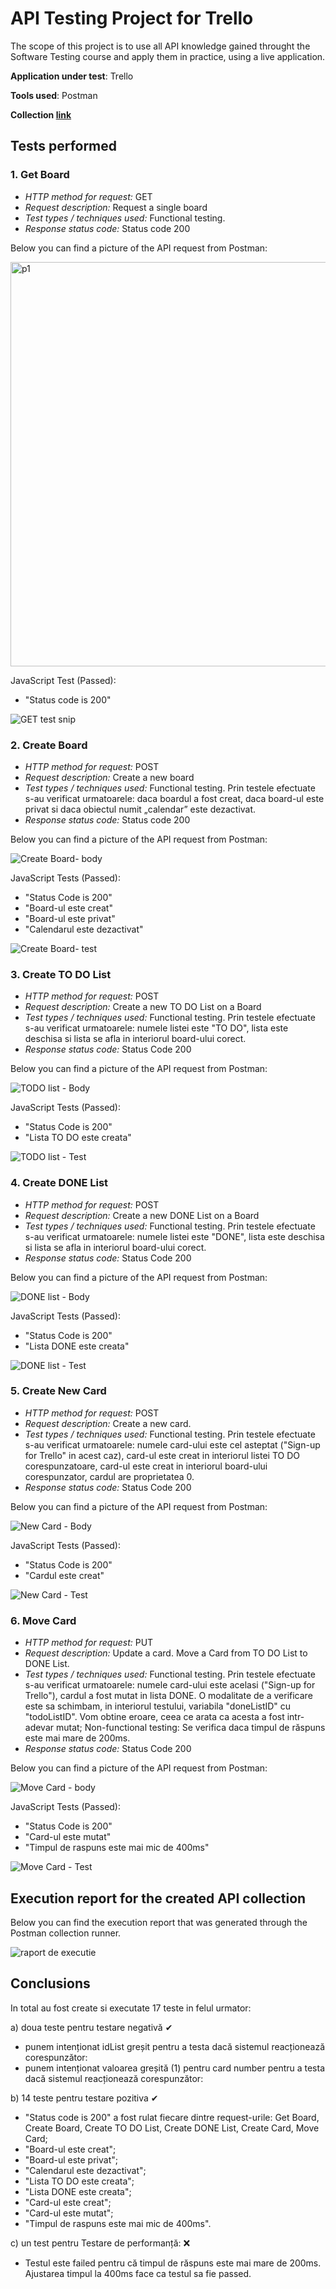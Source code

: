 # API Testing Project for Trello

The scope of this project is to use all API knowledge gained throught the Software Testing course and apply them in practice, using a live application.

<b>Application under test</b>: Trello

<b>Tools used</b>: Postman

<b>Collection [link](https://red-zodiac-950716-1.postman.co/workspace/CristinaTMTA11~b83ba4f1-693b-4f60-b0e3-f9b3cb38ffda/collection/30261120-c0975692-c837-4b40-afa0-836a003994d2?action=share&creator=30261120)</b>

## Tests performed

### 1. Get Board

- _HTTP method for request:_ GET
- _Request description:_ Request a single board
- _Test types / techniques used:_ Functional testing.
- _Response status code:_ Status code 200 

Below you can find a picture of the API request from Postman:<br>

<img width="647" alt="p1" src="https://github.com/CrisaIvan/Trello/assets/64869220/42f1f9a0-8b57-4001-8f85-79ea7fb18f4e">


JavaScript Test (Passed):

- "Status code is 200"

![GET test snip](https://github.com/CrisaIvan/Trello/assets/95541889/351b9f3a-baf0-4d51-aba2-4335ac7af345)



### 2. Create Board

- _HTTP method for request:_ POST
- _Request description:_ Create a new board
- _Test types / techniques used:_ Functional testing. Prin testele efectuate s-au verificat urmatoarele: daca boardul a fost creat, daca board-ul este privat si daca obiectul numit „calendar” este dezactivat.
- _Response status code:_ Status code 200

Below you can find a picture of the API request from Postman:<br>

![Create Board- body](https://github.com/CrisaIvan/Trello/assets/95541889/c8b44610-bb98-4223-bcc6-5a4cbe42b897)

JavaScript Tests (Passed):
- "Status Code is 200"
- "Board-ul este creat"
- "Board-ul este privat"
- "Calendarul este dezactivat"
   
![Create Board- test](https://github.com/CrisaIvan/Trello/assets/95541889/ecb72fc3-69af-463f-8d9e-cca3e89cbee7)


### 3. Create TO DO List

- _HTTP method for request:_ POST
- _Request description:_ Create a new TO DO List on a Board
- _Test types / techniques used:_ Functional testing. Prin testele efectuate s-au verificat urmatoarele: numele listei este "TO DO", lista este deschisa si lista se afla in interiorul board-ului corect.
- _Response status code:_ Status Code 200

Below you can find a picture of the API request from Postman:<br>

![TODO list - Body](https://github.com/CrisaIvan/Trello/assets/95541889/5448d7f5-a432-408f-846d-7601ab05a027)


JavaScript Tests (Passed):
- "Status Code is 200"
- "Lista TO DO este creata"

![TODO list - Test](https://github.com/CrisaIvan/Trello/assets/95541889/ca031b1c-810c-4f1a-a26d-41ffc2d4a708)

### 4. Create DONE List

- _HTTP method for request:_ POST
- _Request description:_ Create a new DONE List on a Board
- _Test types / techniques used:_ Functional testing. Prin testele efectuate s-au verificat urmatoarele: numele listei este "DONE", lista este deschisa si lista se afla in interiorul board-ului corect.
- _Response status code:_ Status Code 200

Below you can find a picture of the API request from Postman:<br>

![DONE list - Body](https://github.com/CrisaIvan/Trello/assets/95541889/e3c478a2-b336-4135-a046-4aedcdc060ab)

JavaScript Tests (Passed):
- "Status Code is 200"
- "Lista DONE este creata"

![DONE list - Test](https://github.com/CrisaIvan/Trello/assets/95541889/865c856a-3fde-43f2-ba13-d0ebb2d92fe0)

### 5. Create New Card

- _HTTP method for request:_ POST
- _Request description:_ Create a new card. 
- _Test types / techniques used:_ Functional testing. Prin testele efectuate s-au verificat urmatoarele: numele card-ului este cel asteptat ("Sign-up for Trello" in acest caz), card-ul este creat in interiorul listei TO DO corespunzatoare, card-ul este creat in interiorul board-ului corespunzator, cardul are proprietatea 0.
- _Response status code:_ Status Code 200

Below you can find a picture of the API request from Postman:<br>

![New Card - Body](https://github.com/CrisaIvan/Trello/assets/95541889/3eec8ede-23b3-4a2b-a0a2-63b99c161d6a)


JavaScript Tests (Passed):
- "Status Code is 200"
- "Cardul este creat"
  
![New Card - Test](https://github.com/CrisaIvan/Trello/assets/95541889/9f6eaebe-07aa-4fe1-a697-4bca798177c6)

### 6. Move Card

- _HTTP method for request:_ PUT
- _Request description:_ Update a card. Move a Card from TO DO List to DONE List.
- _Test types / techniques used:_ Functional testing. Prin testele efectuate s-au verificat urmatoarele: numele card-ului este acelasi ("Sign-up for Trello"), cardul a fost mutat in lista DONE. O modalitate de a verificare este sa schimbam, in interiorul testului, variabila "doneListID" cu "todoListID". Vom obtine eroare, ceea ce arata ca acesta a fost intr-adevar mutat; Non-functional testing: Se verifica daca timpul de răspuns este mai mare de 200ms.
- _Response status code:_ Status Code 200

Below you can find a picture of the API request from Postman:<br>

![Move Card - body](https://github.com/CrisaIvan/Trello/assets/95541889/cfc47658-6eb1-4a07-bac7-8732576c98be)


JavaScript Tests (Passed):
- "Status Code is 200"
- "Card-ul este mutat"
- "Timpul de raspuns este mai mic de 400ms"

![Move Card - Test](https://github.com/CrisaIvan/Trello/assets/95541889/6e999079-9258-421d-8143-9cf2a03ba7e4)


</ol>

<h2>Execution report for the created API collection </h2>

Below you can find the execution report that was generated through the Postman collection runner. <br>


![raport de executie](https://github.com/CrisaIvan/Trello/assets/95541889/2b0eb64f-08af-4b1b-be04-788dfb5fec01)


<h2>Conclusions</h2>
In total au fost create si executate 17 teste in felul urmator: 

a) doua  teste pentru testare negativă  &#10004;
- punem intenționat idList greșit pentru a testa dacă sistemul reacționează corespunzător:
- punem intenționat valoarea greșită (1) pentru card number pentru a testa dacă sistemul reacționează corespunzător:

b) 14 teste pentru testare pozitiva &#10004;
- "Status code is 200" a fost rulat fiecare dintre request-urile: Get Board, Create Board, Create TO DO List, Create DONE List, Create Card, Move Card;
- "Board-ul este creat";
- "Board-ul este privat";
- "Calendarul este dezactivat";
- "Lista TO DO este creata";
- "Lista DONE este creata";
- "Card-ul este creat";
- "Card-ul este mutat";
- "Timpul de raspuns este mai mic de 400ms".
  
c) un test pentru Testare de performanță: &#x274c;
- Testul este failed pentru că timpul de răspuns este mai mare de 200ms. Ajustarea timpul la 400ms face ca testul sa fie passed.
